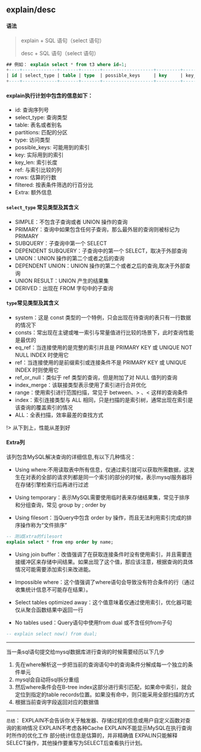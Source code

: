 ## explain/desc

#### 语法

> explain + SQL 语句（select 语句）
>
> desc + SQL 语句（select 语句）
> 
>> 


```sql
## 例如： explain select * from t3 where id=1;
+----+-------------+-------+-------+-------------------+---------+---------+-------+------+-------+
| id | select_type | table | type  | possible_keys     | key     | key_len | ref   | rows | Extra |
+----+-------------+-------+-------+-------------------+---------+---------+-------+------+-------+
```

#### explain执行计划中包含的信息如下：
- id:  查询序列号
- select_type: 查询类型
- table: 表名或者别名
- partitions: 匹配的分区
- type: 访问类型
- possible_keys: 可能用到的索引
- key: 实际用到的索引
- key_len: 索引长度
- ref: 与索引比较的列
- rows: 估算的行数
- filtered: 按表条件筛选的行百分比
- Extra: 额外信息

#### `select_type` 常见类型及其含义
- SIMPLE：不包含子查询或者 UNION 操作的查询
- PRIMARY：查询中如果包含任何子查询，那么最外层的查询则被标记为 PRIMARY
- SUBQUERY：子查询中第一个 SELECT
- DEPENDENT SUBQUERY：子查询中的第一个 SELECT，取决于外部查询
- UNION：UNION 操作的第二个或者之后的查询
- DEPENDENT UNION：UNION 操作的第二个或者之后的查询,取决于外部查询
- UNION RESULT：UNION 产生的结果集
- DERIVED：出现在 FROM 字句中的子查询

#### `type`常见类型及其含义
- system：这是 const 类型的一个特例，只会出现在待查询的表只有一行数据的情况下
- consts：常出现在主键或唯一索引与常量值进行比较的场景下，此时查询性能是最优的
- eq_ref：当连接使用的是完整的索引并且是 PRIMARY KEY 或 UNIQUE NOT NULL INDEX 时使用它
- ref：当连接使用的是前缀索引或连接条件不是 PRIMARY KEY 或 UNIQUE INDEX 时则使用它
- ref_or_null：类似于 ref 类型的查询，但是附加了对 NULL 值列的查询
- index_merge：该联接类型表示使用了索引进行合并优化
- range：使用索引进行范围扫描，常见于 between、> 、< 这样的查询条件
- index：索引连接类型与 ALL 相同，只是扫描的是索引树，通常出现在索引是该查询的覆盖索引的情况
- ALL：全表扫描，效率最差的查找方式

!> 从下到上，性能从差到好


#### Extra列

该列包含MySQL解决查询的详细信息,有以下几种情况：

- Using where:不用读取表中所有信息，仅通过索引就可以获取所需数据，这发生在对表的全部的请求列都是同一个索引的部分的时候，表示mysql服务器将在存储引擎检索行后再进行过滤

- Using temporary：表示MySQL需要使用临时表来存储结果集，常见于排序和分组查询，常见 group by ; order by

- Using filesort：当Query中包含 order by 操作，而且无法利用索引完成的排序操作称为“文件排序”

```sql
-- 测试Extra的filesort
explain select * from emp order by name;
```

- Using join buffer：改值强调了在获取连接条件时没有使用索引，并且需要连接缓冲区来存储中间结果。如果出现了这个值，那应该注意，根据查询的具体情况可能需要添加索引来改进能。

- Impossible where：这个值强调了where语句会导致没有符合条件的行（通过收集统计信息不可能存在结果）。

- Select tables optimized away：这个值意味着仅通过使用索引，优化器可能仅从聚合函数结果中返回一行

- No tables used：Query语句中使用from dual 或不含任何from子句

```sql
-- explain select now() from dual;
```

---

当一条sql语句提交给mysql数据库进行查询的时候需要经历以下几步

1. 先在where解析这一步把当前的查询语句中的查询条件分解成每一个独立的条件单元
2. mysql会自动将sql拆分重组
3. 然后where条件会在B-tree index这部分进行索引匹配，如果命中索引，就会定位到指定的table records位置。如果没有命中，则只能采用全部扫描的方式
4. 根据当前查询字段返回对应的数据值

---


 `总结`：
    EXPLAIN不会告诉你关于触发器、存储过程的信息或用户自定义函数对查询的影响情况
    EXPLAIN不考虑各种Cache
    EXPLAIN不能显示MySQL在执行查询时所作的优化工作
    部分统计信息是估算的，并非精确值
    EXPALIN只能解释SELECT操作，其他操作要重写为SELECT后查看执行计划。

